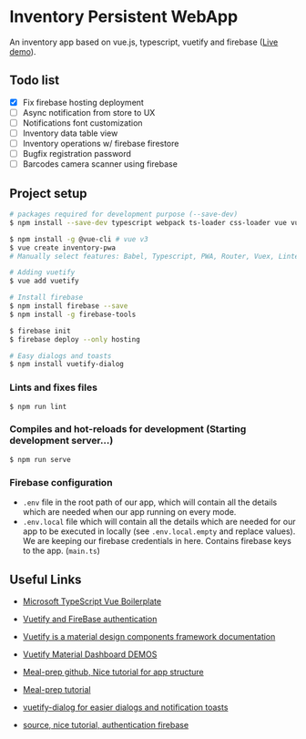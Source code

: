 # Inventory Persistent WebApp
An inventory app based on vue.js, typescript, vuetify and firebase ([Live demo](https://invpwa.firebaseapp.com/)).

## Todo list
- [X] Fix firebase hosting deployment
- [ ] Async notification from store to UX
- [ ] Notifications font customization
- [ ] Inventory data table view
- [ ] Inventory operations w/ firebase firestore
- [ ] Bugfix registration password
- [ ] Barcodes camera scanner using firebase

## Project setup
<!-- Already done. -->

<!-- ## Screenshot
![alt text](./screenshot/login.png)
Login page* -->

<!-- Webpack is a module bundler for Javascript applications
Vuex: state manager -->

``` bash
# packages required for development purpose (--save-dev)
$ npm install --save-dev typescript webpack ts-loader css-loader vue vue-loader vue-template-compiler

$ npm install -g @vue-cli # vue v3
$ vue create inventory-pwa
# Manually select features: Babel, Typescript, PWA, Router, Vuex, Linter=PrettierOnSave, config in package.json

# Adding vuetify
$ vue add vuetify

# Install firebase
$ npm install firebase --save
$ npm install -g firebase-tools

$ firebase init
$ firebase deploy --only hosting

# Easy dialogs and toasts
$ npm install vuetify-dialog
```

### Lints and fixes files
``` nash
$ npm run lint
```

### Compiles and hot-reloads for development (Starting development server...)
```
$ npm run serve 
```

### Firebase configuration
- `.env` file in the root path of our app, which will contain all the details which are needed when our app running on every mode.
- `.env.local` file which will contain all the details which are needed for our app to be executed in locally (see `.env.local.empty` and replace values). We are keeping our firebase credentials in here. Contains firebase keys to the app. (`main.ts`)


<!-- ## Debugging in VS Code (see [here](https://github.com/nordprojects/vue-ts-fire-template))

- Install the 'Debugger for Chrome' plugin.
- Ensure the dev server is running at port 8080.
- Type `debugger;` in the code where you want to break.
- In the debugger panel, start the `vuejs: chrome` configuration -->

<!-- 
```
$ npm install material-icon
$ npm install material-icons

# install ICONS locally using yarn or npm. Keep in mind that this is not an official google repository and may not receive updates
$ npm install material-design-icons-iconfont -D
``` -->





## Useful Links
- [Microsoft TypeScript Vue Boilerplate](https://github.com/Microsoft/TypeScript-Vue-Starter)
- [Vuetify and FireBase authentication](https://www.freecodecamp.org/news/how-to-build-a-spa-using-vue-js-vuex-vuetify-and-firebase-adding-authentication-with-firebase-d9932d1e4365/)
- [Vuetify is a material design components framework documentation](https://vuetifyjs.com/en/getting-started/quick-start)
- [Vuetify Material Dashboard DEMOS](https://demos.creative-tim.com/vuetify-material-dashboard/documentation/#getting-started)
- [Meal-prep github, Nice tutorial for app structure](https://github.com/ratracegrad/meal-prep)
- [Meal-prep tutorial](https://medium.com/js-dojo/how-to-build-a-single-page-application-using-vue-js-vuex-vuetify-and-firebase-838b40721a07)
- [vuetify-dialog for easier dialogs and notification toasts](https://github.com/yariksav/vuetify-dialog)

- [source, nice tutorial, authentication firebase](https://medium.com/javascript-in-plain-english/how-to-implement-a-showcase-web-app-in-vue-js-with-firebase-and-register-functionality-part-1-992089d17828)

